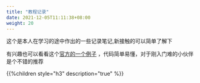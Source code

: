```yaml
---
title: "教程记录"
date: 2021-12-05T11:11:38+08:00
weight: 20
---
```

  这个是本人在学习的途中作出的一些记录笔记,新接触的可以简单了解下
  
  有兴趣也可以看看这个[官方的一个例子](https://github.com/wechaty/python-wechaty/blob/master/examples/ding-dong-bot-oop.py) ，代码简单易懂，对于刚入门难的小伙伴是个不错的推荐

{{%children style="h3" description="true" %}}
